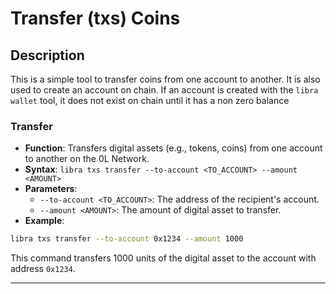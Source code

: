 # Transfer (txs) Coins

## Description
This is a simple tool to transfer coins from one account to another. It is also used to create an account on chain. If an account is created with the `libra wallet` tool, it does not exist on chain until it has a non zero balance


### Transfer 
- **Function**: Transfers digital assets (e.g., tokens, coins) from one account to another on the 0L Network.
- **Syntax**: `libra txs transfer --to-account <TO_ACCOUNT> --amount <AMOUNT>`
- **Parameters**:
  - `--to-account <TO_ACCOUNT>`: The address of the recipient's account.
  - `--amount <AMOUNT>`: The amount of digital asset to transfer.
- **Example**:

```bash
libra txs transfer --to-account 0x1234 --amount 1000
```
This command transfers 1000 units of the digital asset to the account with address `0x1234`.

---
